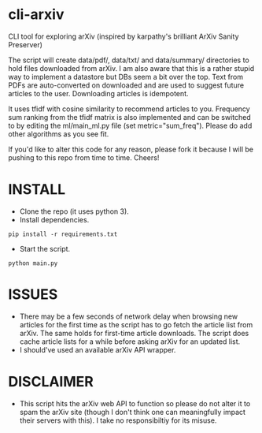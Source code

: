 # cli-arxiv
CLI tool for exploring arXiv (inspired by karpathy's brilliant ArXiv Sanity
Preserver)

The script will create data/pdf/, data/txt/ and data/summary/ directories to hold
files downloaded from arXiv. I am also aware that this is a rather stupid way
to implement a datastore but DBs seem a bit over the top. Text from PDFs are
auto-converted on downloaded and are used to suggest future articles to the
user. Downloading articles is idempotent.

It uses tfidf with cosine similarity to recommend articles to you. Frequency
sum ranking from the tfidf matrix is also implemented and can be switched to by
editing the ml/main\_ml.py file (set metric="sum\_freq"). Please do add other
algorithms as you see fit.

If you'd like to alter this code for any reason, please fork it because
I will be pushing to this repo from time to time. Cheers!

# INSTALL
- Clone the repo (it uses python 3).
- Install dependencies.
```
pip install -r requirements.txt
```
- Start the script.
```
python main.py
```

# ISSUES
- There may be a few seconds of network delay when browsing new articles for the first
  time as the script has to go fetch the article list from arXiv. The same
  holds for first-time article downloads. The script does cache article lists
  for a while before asking arXiv for an updated list.
- I should've used an available arXiv API wrapper.

# DISCLAIMER
- This script hits the arXiv web API to function so please do not alter it to
  spam the arXiv site (though I don't think one can meaningfully impact
  their servers with this). I take no responsibiltiy for its misuse.
